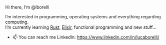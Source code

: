 Hi there, I’m @lborelli

I’m interested in programming, operating systems and everything regarding computing.  
I’m currently learning [Rust](https://www.rust-lang.org/), [Elixir](https://elixir-lang.org/), functional programming and new stuff...

- 📫 You can reach me LinkedIn: https://www.linkedin.com/in/lucaborelli/

<!---
lborelli/lborelli is a ✨ special ✨ repository because its `README.md` (this file) appears on your GitHub profile.
You can click the Preview link to take a look at your changes.
--->
